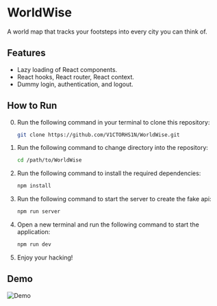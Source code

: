 # WorldWise
A world map that tracks your footsteps into every city you can think of.

## Features
- Lazy loading of React components.
- React hooks, React router, React context.
- Dummy login, authentication, and logout.

## How to Run
0. Run the following command in your terminal to clone this repository:
    ```bash
    git clone https://github.com/V1CTORHS1N/WorldWise.git
    ```
1. Run the following command to change directory into the repository:
    ```bash
    cd /path/to/WorldWise
    ```
2. Run the following command to install the required dependencies:
    ```bash
    npm install
    ```
3. Run the following command to start the server to create the fake api:
    ```bash
    npm run server
    ```
4. Open a new terminal and run the following command to start the application:
    ```bash
    npm run dev
    ```
5. Enjoy your hacking!

## Demo
![Demo](images/demo.gif)
